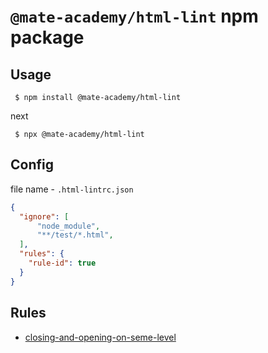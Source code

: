# `@mate-academy/html-lint` npm package

## Usage
```
 $ npm install @mate-academy/html-lint
```
next
```
 $ npx @mate-academy/html-lint
```
## Config
file name - `.html-lintrc.json`
```json
{
  "ignore": [
      "node_module",
      "**/test/*.html",
  ],
  "rules": {
    "rule-id": true
  }
}
```
## Rules
- [closing-and-opening-on-seme-level](https://mate-academy.github.io/fed/html-lint/rules-description.html#closing-and-opening-on-seme-level)
